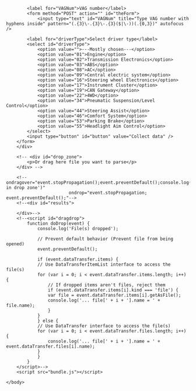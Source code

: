 <!DOCTYPE html>
<html>
    <head>
        <meta charset="UTF-8">
        <meta name="viewport" content="width=device-width, initial-scale=1">
        <link rel="stylesheet" href="src/styles/drop.css" />
        <link rel="stylesheet" href="src/styles/table.css" />
        <title>VCDS Looker</title>
    </head>
    <body>
        <div id="app">
                
            <label for="VAGNum">VAG number</label>
            <form method="POST" action="" id="theForm">
                <input type="text" id="VAGNum" title="Type VAG number with hyphens inside" pattern="(.{3}\-.{3}\-.{3}($|\-))(.{0,3})" autofocus />
                
            <label for="driverType">Select driver type</label>
            <select id="driverType">
                <option value="">---Mostly chosen---</option>
                <option value="01">Engine</option>
                <option value="02">Transmission Electronics</option>
                <option value="03">ABS</option>
                <option value="08">AC</option>
                <option value="09">Central electric system</option>
                <option value="16">Steering wheel Electronics</option>
                <option value="17">Instrument Cluster</option>
                <option value="19">CAN Gateway</option>
                <option value="22">4WD</option>
                <option value="34">Pneumatic Suspension/Level Control</option>
                <option value="44">Steering Assist</option>
                <option value="46">Comfort System</option>
                <option value="53">Parking Brake</option>
                <option value="55">Headlight Aim Control</option>
            </select>
            <input type="button" id="button" value="Collect data" />
        </form>
        </div>

        <!-- <div id="drop_zone">
            <p>Or drag here file you want to parse</p>
        </div> -->

        <!--ondragover="event.stopPropagation();event.preventDefault();console.log('File(s) in drop zone')"
                            ondrop="event.stopPropagation; event.preventDefault();"-->
        <!--<div id="results">

        </div>-->
        <!--<script id="dragdrop">
            function doDrop(event) {
                console.log('File(s) dropped');
            
                // Prevent default behavior (Prevent file from being opened)
                event.preventDefault();
            
                if (event.dataTransfer.items) {
                // Use DataTransferItemList interface to access the file(s)
                for (var i = 0; i < event.dataTransfer.items.length; i++) {
                    // If dropped items aren't files, reject them
                    if (event.dataTransfer.items[i].kind === 'file') {
                    var file = event.dataTransfer.items[i].getAsFile();
                    console.log('... file[' + i + '].name = ' + file.name);
                    }
                }
                } else {
                // Use DataTransfer interface to access the file(s)
                for (var i = 0; i < event.dataTransfer.files.length; i++) {
                    console.log('... file[' + i + '].name = ' + event.dataTransfer.files[i].name);
                }
                }
            }
        </script>-->
        <script src="bundle.js"></script>
       
    </body>
</html>